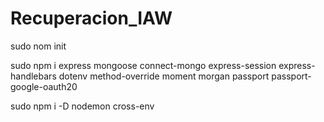 # Recuperacion_IAW

sudo nom init

sudo npm i express mongoose connect-mongo express-session express-handlebars dotenv method-override moment morgan passport passport-google-oauth20

sudo npm i -D nodemon cross-env